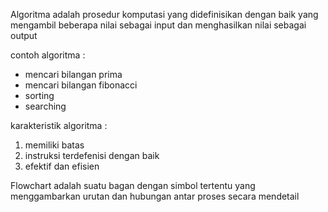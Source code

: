 Algoritma adalah prosedur komputasi yang didefinisikan dengan baik yang mengambil beberapa nilai sebagai input dan menghasilkan nilai sebagai output

contoh algoritma :
- mencari bilangan prima
- mencari bilangan fibonacci
- sorting
- searching

karakteristik algoritma :
1. memiliki batas
2. instruksi terdefenisi dengan baik
3. efektif dan efisien

Flowchart adalah suatu bagan dengan simbol tertentu yang menggambarkan urutan dan hubungan antar proses secara mendetail
